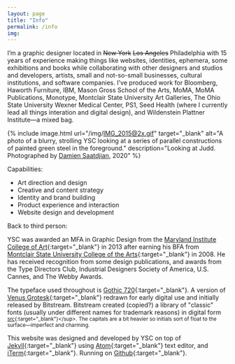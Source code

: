 ```yaml
---
layout: page
title: "Info"
permalink: /info
img:
---
```


I’m a graphic designer located in ~~New York~~ ~~Los Angeles~~ Philadelphia with 15 years of experience making things like websites, identities, ephemera, some exhibitions and books while collaborating with other designers and studios and developers, artists, small and not-so-small businesses, cultural institutions, and software companies. I've produced work for Bloomberg, Haworth Furniture, IBM, Mason Gross School of the Arts, MoMA, MoMA Publications, Monotype,  Montclair State University Art Galleries, The Ohio State University Wexner Medical Center, PS1, Seed Health (where I currently lead all things interation and digital design), and Wildenstein Plattner Institute—a mixed bag.

{% include image.html url="/img/IMG_2015@2x.gif" target="_blank" alt="A photo of a blurry, strolling YSC looking at a series of parallel constructions of painted green steel in the foreground." description="Looking at Judd. Photographed by [Damien Saatdjian](https://damiensaatdjian.com/Judd), 2020" %}

Capabilities:
*  Art direction and design
*  Creative and content strategy
*  Identity and brand building
*  Product experience and interaction
*  Website design and development

Back to third person:

YSC was awarded an MFA in Graphic Design from the [Maryland Institute College of Art](http://www.micadesign.org/more){:target="_blank"} in 2013 after earning his BFA from [Montclair State University College of the Arts](https://www.montclair.edu/arts/){:target="_blank"} in 2008. He has received recognition from some design publications, and awards from the Type Directors Club, Industrial Designers Society of America, U.S. Cannes, and The Webby Awards.

The typeface used throughout is [Gothic 720](https://www.linotype.com/1084368/gothic-720-family.html){:target="_blank"}. A version of [Venus Grotesk](https://en.wikipedia.org/wiki/Venus_(typeface)){:target="_blank"} redrawn for early digital use and initially released by Bitstream. Bitstream created (copied?) a library of "classic" fonts (usually under different names for trademark reasons) in digital form <sup>[src](https://en.wikipedia.org/wiki/Bitstream_Inc.){:target="_blank"}</sup>. The capitals are a bit heavier so initials sort of float to the surface—imperfect and charming.

This website was designed and developed by YSC on top of [Jekyll](http://jekyllrb.com){:target="_blank"} using [Atom](https://atom.io){:target="_blank"} text editor, and  [iTerm](https://iterm2.com){:target="_blank"}. Running on [Github](https://github.com/youngsuncompton/YSC){:target="_blank"}.
